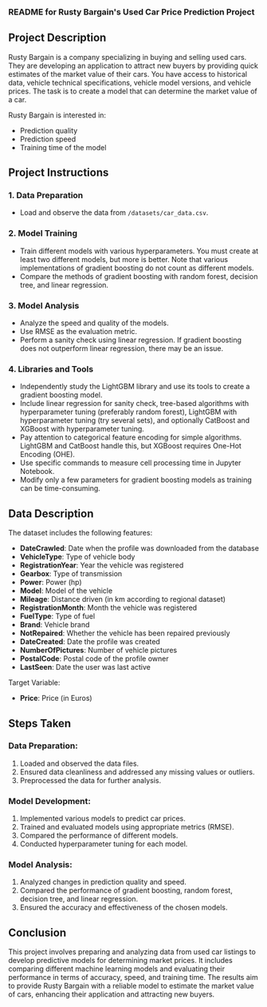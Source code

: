 ### README for Rusty Bargain's Used Car Price Prediction Project

## Project Description

Rusty Bargain is a company specializing in buying and selling used cars. They are developing an application to attract new buyers by providing quick estimates of the market value of their cars. You have access to historical data, vehicle technical specifications, vehicle model versions, and vehicle prices. The task is to create a model that can determine the market value of a car.

Rusty Bargain is interested in:
- Prediction quality
- Prediction speed
- Training time of the model

## Project Instructions

### 1. Data Preparation
- Load and observe the data from `/datasets/car_data.csv`.

### 2. Model Training
- Train different models with various hyperparameters. You must create at least two different models, but more is better. Note that various implementations of gradient boosting do not count as different models.
- Compare the methods of gradient boosting with random forest, decision tree, and linear regression.

### 3. Model Analysis
- Analyze the speed and quality of the models.
- Use RMSE as the evaluation metric.
- Perform a sanity check using linear regression. If gradient boosting does not outperform linear regression, there may be an issue.

### 4. Libraries and Tools
- Independently study the LightGBM library and use its tools to create a gradient boosting model.
- Include linear regression for sanity check, tree-based algorithms with hyperparameter tuning (preferably random forest), LightGBM with hyperparameter tuning (try several sets), and optionally CatBoost and XGBoost with hyperparameter tuning.
- Pay attention to categorical feature encoding for simple algorithms. LightGBM and CatBoost handle this, but XGBoost requires One-Hot Encoding (OHE).
- Use specific commands to measure cell processing time in Jupyter Notebook.
- Modify only a few parameters for gradient boosting models as training can be time-consuming.

## Data Description

The dataset includes the following features:

- **DateCrawled**: Date when the profile was downloaded from the database
- **VehicleType**: Type of vehicle body
- **RegistrationYear**: Year the vehicle was registered
- **Gearbox**: Type of transmission
- **Power**: Power (hp)
- **Model**: Model of the vehicle
- **Mileage**: Distance driven (in km according to regional dataset)
- **RegistrationMonth**: Month the vehicle was registered
- **FuelType**: Type of fuel
- **Brand**: Vehicle brand
- **NotRepaired**: Whether the vehicle has been repaired previously
- **DateCreated**: Date the profile was created
- **NumberOfPictures**: Number of vehicle pictures
- **PostalCode**: Postal code of the profile owner
- **LastSeen**: Date the user was last active

Target Variable:
- **Price**: Price (in Euros)

## Steps Taken

### Data Preparation:
1. Loaded and observed the data files.
2. Ensured data cleanliness and addressed any missing values or outliers.
3. Preprocessed the data for further analysis.

### Model Development:
1. Implemented various models to predict car prices.
2. Trained and evaluated models using appropriate metrics (RMSE).
3. Compared the performance of different models.
4. Conducted hyperparameter tuning for each model.

### Model Analysis:
1. Analyzed changes in prediction quality and speed.
2. Compared the performance of gradient boosting, random forest, decision tree, and linear regression.
3. Ensured the accuracy and effectiveness of the chosen models.

## Conclusion

This project involves preparing and analyzing data from used car listings to develop predictive models for determining market prices. It includes comparing different machine learning models and evaluating their performance in terms of accuracy, speed, and training time. The results aim to provide Rusty Bargain with a reliable model to estimate the market value of cars, enhancing their application and attracting new buyers.
